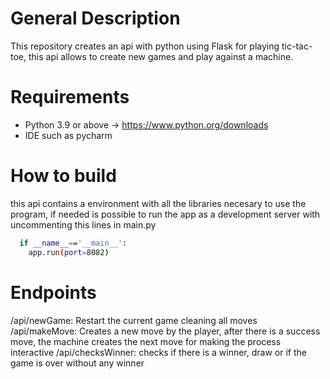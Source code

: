 # General Description
This repository creates an api with python using Flask for playing tic-tac-toe, this api allows to create new games and play against a machine.

# Requirements
  - Python 3.9 or above -> https://www.python.org/downloads
  - IDE such as pycharm

# How to build

this api contains a environment with all the libraries necesary to use the program, if needed is possible to run the app as a development server with uncommenting this lines in main.py

  ```bash
    if __name__=='__main__':
      app.run(port=8082)
  ```


# Endpoints 
  /api/newGame: Restart the current game cleaning all moves
  /api/makeMove: Creates a new move by the player, after there is a success move, the machine creates the next move for making the process interactive
  /api/checksWinner: checks if there is a winner, draw or if the game is over without any winner


